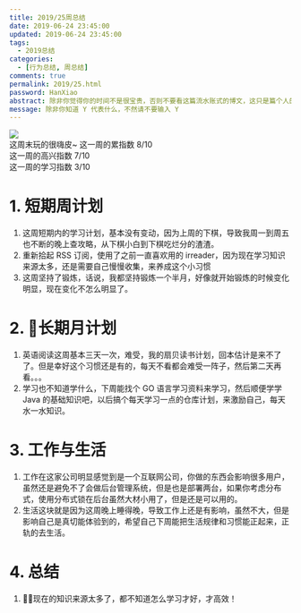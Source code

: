 ```yaml
---
title: 2019/25周总结
date: 2019-06-24 23:45:00
updated: 2019-06-24 23:45:00
tags:
  - 2019总结
categories: 
  - [行为总结, 周总结]
comments: true
permalink: 2019/25.html  
password: HanXiao
abstract: 除非你觉得你的时间不是很宝贵，否则不要看这篇流水账式的博文，这只是篇个人的工作的学习一个总结而已，没有包含任何的技术细节
message: 除非你知道 Y 代表什么，不然请不要输入 Y
---
```


![][0]  
这周末玩的很嗨皮~
这一周的累指数 8/10  
这一周的高兴指数 7/10   
这一周的学习指数 3/10  

<!--more-->

# 1. 短期周计划

1. 这周短期内的学习计划，基本没有变动，因为上周的下棋，导致我周一到周五也不断的晚上查攻略，从下棋小白到下棋吃烂分的渣渣。
2. 重新拾起 RSS 订阅，使用了之前一直喜欢用的 irreader，因为现在学习知识来源太多，还是需要自己慢慢收集，来养成这个小习惯
3. 这周坚持了锻炼，话说，我都坚持锻炼一个半月，好像就开始锻炼的时候变化明显，现在变化不怎么明显了。

# 2. 长期月计划

1. 英语阅读这周基本三天一次，难受，我的扇贝读书计划，回本估计是来不了了。但是幸好这个习惯还是有的，每天不看都会难受一阵子，然后第二天再看。。。
2. 学习也不知道学什么，下周能找个 GO 语言学习资料来学习，然后顺便学学 Java 的基础知识吧，以后搞个每天学习一点的仓库计划，来激励自己，每天水一水知识。

# 3. 工作与生活

1. 工作在这家公司明显感觉到是一个互联网公司，你做的东西会影响很多用户，虽然还是避免不了会做后台管理系统，但是也是部署两台，如果你考虑分布式，使用分布式锁在后台虽然大材小用了，但是还是可以用的。
2. 生活这块就是因为这周晚上睡得晚，导致工作上还是有影响，虽然不大，但是影响自己是真切能体验到的，希望自己下周能把生活规律和习惯能正起来，正轨的去生活。

# 4. 总结

1. 现在的知识来源太多了，都不知道怎么学习才好，才高效！

[0]: https://leran2deeplearnjavawebtech.oss-cn-beijing.aliyuncs.com/background/2019-06-22%E5%B0%8F%E9%BE%99%E8%99%BE.jpg